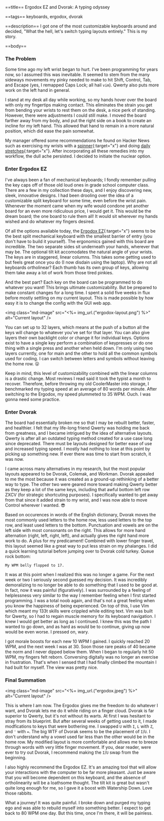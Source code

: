 ==title==
Ergodox EZ and Dvorak: A typing odyssey

==tags==
keyboards, ergodox, dvorak

==description==
I got one of the most customizable keyboards around and decided, "What the hell, let's switch typing layouts entirely."
This is my story.

==body==
### The Problem

Some time ago my left wrist began to hurt. 
I've been programming for years now, so I assumed this was inevitable.
It seemed to stem from the many sideways movements my pinky needed to make to hit Shift, Control, Tab, and Escape (yes, I remapped Caps Lock; all hail `vim`).
Qwerty also puts more work on the left hand in general.

I stand at my desk all day while working, so my hands hover over the board with only my fingertips making contact.
This eliminates the strain you get from bending your wrists to rest them on the desk, a nice perk of standing. 
However, there were adjustments I could still make.
I moved the board farther away from my body, and put the right side on a book to
create an incline for my left hand. 
This allowed that hand to remain in a more natural position, which did ease the pain somewhat.

My manager offered some recommendations he found on Hacker News such as exercising my wrists with a [spinner](https://nsdspinner.com/){:target="x"} and
doing [daily stretches](https://youtu.be/mSZWSQSSEjE){:target="x"}.
After incorporating all these remedies into my workflow, the dull ache persisted. 
I decided to initiate the nuclear option.

### Enter Ergodox EZ

I've always been a fan of mechanical keyboards;
I fondly remember pulling the key caps off of those old loud ones in grade school computer class.
There are a few in my collection these days, and I enjoy discovering new, sleek, innovative designs.
I had been drooling over the idea of a customizable split keyboard for some time, even before the wrist pain.
Whenever the moment came when my wife would condone yet another board for an even more ridiculous price, I would get it.
This would be the dream board; the one board to rule them all! 
It would sit wherever my hands wished and do whatever my fingers desired.

Of all the options available today, the [Ergodox EZ](https://ergodox-ez.com/){:target="x"}
seems to be the best split mechanical keyboard with the smallest barrier of entry (you don't have to build it yourself).
The ergonomics gained with this board are incredible.
The two separate sides sit underneath your hands, wherever that may be.
The optional tilt kit accomodates the natural angle of your wrists.
The keys are in staggered, linear columns. 
This takes some getting used to but feels great once you do (I now disdain using the laptop).
Why are not all keyboards ortholinear? 
Each thumb has its own group of keys, allowing them take away a lot of work from those tired pinkies.

And the best part? Each key on the board can be programmed to do whatever you want!
This brings ultimate customizability.
But be prepared to make constant changes for a long time.
I spent a solid five weeks in flux before mostly settling on my current layout.
This is made possible by how easy it is to change the config with the GUI web app.

<img class="md-image" src="<%= img_url.("ergodox-layout.png") %>" alt="Current layout" />

You can set up to 32 layers, which means at the push of a button all the keys will change to whatever you've set for that layer.
You can also give layers their own backlight color or change it for individual keys.
Options exist to have a single key perform a combination of keypresses or do one thing with a single press and another when held down.
I'm only using two layers currently, one for main and the other to hold all the common symbols used for coding.
I can switch between letters and symbols without leaving the home row. 😮

Keep in mind, this level of customizability combined with the linear columns is a drastic change.
Most reviews I read said it took the typist a month to recover.
Therefore, before throwing my old CoolerMaster into storage, I benchmarked my typing speed at an average of 80 words per minute.
After switching to the Ergodox, my speed plummeted to 35 WPM. Ouch.
I was gonna need some practice.

### Enter Dvorak

The board had essentially broken me so that I may be rebuilt better, faster, and healthier.
I felt that my life-long friend Qwerty was holding me back from greatness, and I became intrigued by the idea of alternative layouts.
Qwerty is after all an outdated typing method created for a use case long since deprecated.
There must be layouts designed for better ease of use and increased typing speed.
I mostly had nothing to lose at this point by picking up something new.
If ever there was time to start from scratch, it was now.

I came across many alternatives in my research, but the most popular layouts appeared to be Dvorak, Colemak, and Workman.
Dvorak appealed to me the most because it was created as a ground-up rethinking of a better way to type.
The other two were geared more toward making Qwerty better as they keep a lot of the same keys, including that awful bottom left row ZXCV (for strategic shortcuting purposes).
I specifically wanted to get away from that since it added strain to my wrist, and I was now able to move Control wherever I wanted. 😎

Based on occurences in words of the English dictionary, Dvorak moves the most commonly used letters to the home row, 
less used letters to the top row, and least used letters to the bottom.
Punctuation and vowels are on the left side with most consonants on the right. 
This allows for more hand alternation (right, left, right, left), and actually gives the right hand more work to do. A plus for my predicament! 
Combined with lower finger travel, this layout seemed like a great way to put less strain on my phalanges.
I did a quick learning tutorial before jumping over to Dvorak cold turkey.
Queue rock bottom: 

    My WPM belly flopped to 17.

It was at this point when I realized this was no longer a game.
For the next week or two I seriously second guessed my decision.
It was incredibly demoralizing to no longer be able to do something that I used to be good at.
In fact, now it was painful (figuratively). I was surrounded by a feeling of helplessness very similar to the way I remember feeling when I first started programming.
I was a total noob again, and that's not a great feeling when you know the happiness of being experienced.
On top of this, I use Vim which meant my 133t skills were crippled while editing text.
Vim was built for Qwerty, so I had to regain muscle memory for its keyboard navigation.
I knew I would get better as long as I continued. 
I knew this was the path I wanted to go down, and as hard as would be to continue, giving up now would be even worse.
I pressed on, wary.

I got morale boosts for each new 10 WPM I gained. I quickly reached 20 WPM, and the next week I was at 30.
Soon those rare peaks of 40 became the norm and I never dipped below them. 
When I began to regularly hit 50 WPM, my fingers felt reborn.
Conversing digitally was no longer an exercise in frustration.
That's when I sensed that I had finally climbed the mountain I had built for myself.
The view was pretty nice.

### Final Summation

<img class="md-image" src="<%= img_url.("ergodox.jpeg") %>" alt="Current layout" />

This is where I am now. The Ergodox gives me the freedom to do whatever I want, and Dvorak lets me do it while riding on a finger cloud.
Dvorak is far superior to Qwerty, but it's not without its warts.
At first I was hesitant to stray from its blueprint. 
But after several weeks of getting used to it, I made modfications to keys that were bothering me.
I swapped `U` with `I`, `L` with `Z`, and `'` with `=`.
The big WTF of Dvorak seems to be the placement of `I`/`U`. I don't understand why a vowel used far less than the other would be in the home row.
My modified layout is more comfortable and allows me to breeze through words with very little finger movement.
If you, dear reader, were ever to try out Dvorak, I recommend making the `I`/`U` swap from the beginning.

I also highly recommend the Ergodox EZ. It's an amazing tool that will allow your interactions with the computer to be far more pleasant.
Just be aware that you will become dependent on this keyboard, and the absence of ortholinearity will be a loathsome thought.
The tilt kit is great but wasn't quite long enough for me, so I gave it a boost with Watership Down. Love those rabbits.

What a journey! It was quite painful. I broke down and purged my typing ego and was able to rebuild myself into something better.
I expect to get back to 80 WPM one day. But this time, once I'm there, it will be painless.
